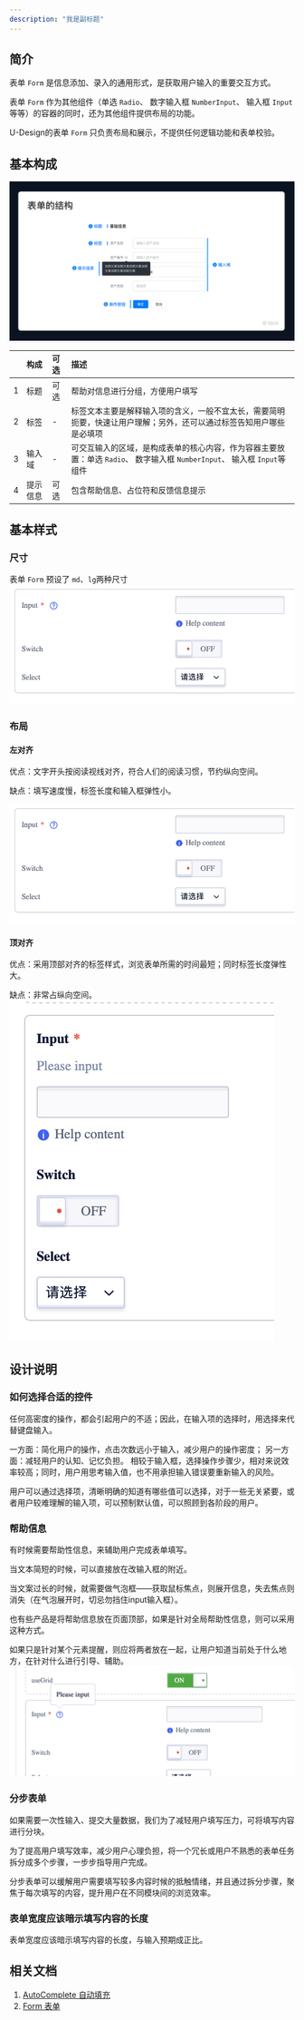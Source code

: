 ```yaml
---
description: "我是副标题"
---
```

<!--副标题具体写法见源代码模式-->

## 简介

表单 `Form` 是信息添加、录入的通用形式，是获取用户输入的重要交互方式。

表单 `Form` 作为其他组件（单选 `Radio`、 数字输入框 `NumberInput`、 输入框 `Input`等等）的容器的同时，还为其他组件提供布局的功能。

U-Design的表单 `Form` 只负责布局和展示，不提供任何逻辑功能和表单校验。



## 基本构成

![3](../../../images/form/3.png)

|      | 构成  | 可选  |描述                            |
| :--: | :-----| :--- |:------------------------------ |
|  1   | 标题 | 可选 |帮助对信息进行分组，方便用户填写  |
|  2   | 标签| - |标签文本主要是解释输入项的含义，一般不宜太长，需要简明扼要，快速让用户理解；另外，还可以通过标签告知用户哪些是必填项 |
|  3   | 输入域| - |可交互输入的区域，是构成表单的核心内容，作为容器主要放置：单选 `Radio`、 数字输入框 `NumberInput`、 输入框 `Input`等组件 |
|  4   | 提示信息| 可选 |包含帮助信息、占位符和反馈信息提示 |



## 基本样式


### 尺寸
表单 `Form` 预设了 `md`、`lg`两种尺寸
![1](../../../images/form/5.png)


### 布局

#### 左对齐
优点：文字开头按阅读视线对齐，符合人们的阅读习惯，节约纵向空间。

缺点：填写速度慢，标签长度和输入框弹性小。

![1](../../../images/form/5.png)

#### 顶对齐
优点：采用顶部对齐的标签样式，浏览表单所需的时间最短；同时标签长度弹性大。

缺点：非常占纵向空间。
![1](../../../images/form/6.png)





## 设计说明


### 如何选择合适的控件
任何高密度的操作，都会引起用户的不适；因此，在输入项的选择时，用选择来代替键盘输入。

一方面：简化用户的操作，点击次数远小于输入，减少用户的操作密度；
另一方面：减轻用户的认知、记忆负担。
相较于输入框，选择操作步骤少，相对来说效率较高；同时，用户用思考输入值，也不用承担输入错误要重新输入的风险。

用户可以通过选择项，清晰明确的知道有哪些值可以选择，对于一些无关紧要，或者用户较难理解的输入项，可以预制默认值，可以照顾到各阶段的用户。



### 帮助信息
有时候需要帮助性信息，来辅助用户完成表单填写。

当文本简短的时候，可以直接放在改输入框的附近。

当文案过长的时候，就需要做气泡框——获取鼠标焦点，则展开信息，失去焦点则消失（在气泡展开时，切忌勿挡住input输入框）。

也有些产品是将帮助信息放在页面顶部，如果是针对全局帮助性信息，则可以采用这种方式。

如果只是针对某个元素提醒，则应将两者放在一起，让用户知道当前处于什么地方，在针对什么进行引导、辅助。
![1](../../../images/form/4.png)



### 分步表单
如果需要一次性输入、提交大量数据，我们为了减轻用户填写压力，可将填写内容进行分块。

为了提高用户填写效率，减少用户心理负担，将一个冗长或用户不熟悉的表单任务拆分成多个步骤，一步步指导用户完成。

分步表单可以缓解用户需要填写较多内容时候的抵触情绪，并且通过拆分步骤，聚焦于每次填写的内容，提升用户在不同模块间的浏览效率。


### 表单宽度应该暗示填写内容的长度
表单宽度应该暗示填写内容的长度，与输入预期成正比。


## 相关文档

1. [AutoComplete 自动填充](http://10.179.234.214:8000/component/AutoComplete/)
2. [Form 表单](http://10.179.234.214:8000/component/Form/)
